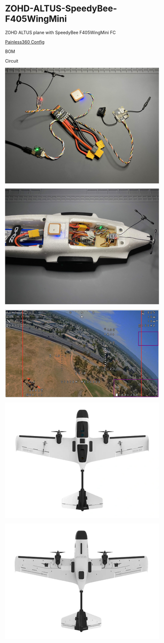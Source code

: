 # ZOHD-ALTUS-SpeedyBee-F405WingMini
ZOHD ALTUS plane with SpeedyBee F405WingMini FC

[Painless360 Config](https://youtu.be/j2htdXoaSx8?si=Onn92JjaRYtPh_sq)

BOM

Circuit

![circuit](./resources/circuit.jpeg)

![circuit fuselage](./resources/circuit_fuselage.jpeg)

![OSD](./resources/OSD.png)

![top](./resources/ZOHD-Altus-Twin-Motor-980mm-FPV-Plane-5.jpeg)

![bottom](./resources/ZOHD-Altus-Twin-Motor-980mm-FPV-Plane-8%20copy.jpg)